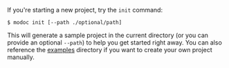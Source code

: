 If you're starting a new project, try the `init` command:

```
$ modoc init [--path ./optional/path]
```

This will generate a sample project in the current directory (or you can provide an optional `--path`) to help you get started right away. You can also reference the [examples](./examples) directory if you want to create your own project manually.